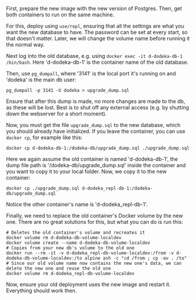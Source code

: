 First, prepare the new image with the new version of Postgres. Then, get both containers to run on the same machine. 

For this, deploy using `use/repl`, ensuring that all the settings are what you want the new database to have. The password can be set at every start, so that doesn't matter. Later, we will change the volume name before running it the normal way.

Next log into the old database, e.g. using `docker exec -it d-dodeka-db-1 /bin/bash`. Here 'd-dodeka-db-1' is the container name of the old database.

Then, use `pg_dumpall`, where '3141' is the local port it's running on and 'dodeka' is the main db user:

```shell
pg_dumpall -p 3141 -U dodeka > upgrade_dump.sql
```

Ensure that after this dump is made, no more changes are made to the db, as these will be lost. Best is to shut off any external access (e.g. by shutting down the webserver for a short moment).

Now, you must get the file `upgrade_dump.sql` to the new database, which you should already have initialized.
If you leave the container, you can use `docker cp`, for example like this:

```shell
docker cp d-dodeka-db-1:/dodeka-db/upgrade_dump.sql ./upgrade_dump.sql
```

Here we again assume the old container is named 'd-dodeka-db-1', the dump file path is '/dodeka-db/upgrade_dump.sql' inside the container and you want to copy it to your local folder. Now, we copy it to the new container:

```shell
docker cp ./upgrade_dump.sql d-dodeka_repl-db-1:/dodeka-db/upgrade_dump.sql
```

Notice the other container's name is 'd-dodeka_repl-db-1'.

Finally, we need to replace the old container's Docker volume by the new one. There are no great solutions for this, but what you can do is run this:

```shell
# Deletes the old container's volume and recreates it
docker volume rm d-dodeka-db-volume-localdev
docker volume create --name d-dodeka-db-volume-localdev
# Copies from your new db's volume to the old one
docker run --rm -it -v d-dodeka_repl-db-volume-localdev:/from -v d-dodeka-db-volume-localdev:/to alpine ash -c "cd /from ; cp -av . /to"
# Since our old volume name now contains the new one's data, we can delete the new one and reuse the old one
docker volume rm d-dodeka_repl-db-volume-localdev
```

Now, ensure your old deployment uses the new image and restart it. Everything should work then.